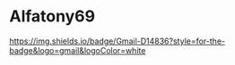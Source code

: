 # Alfatony69
https://img.shields.io/badge/Gmail-D14836?style=for-the-badge&logo=gmail&logoColor=white

